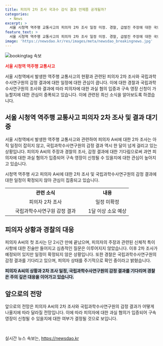 ```yaml
---
title: 피의자 2차 조사 국과수 감식 결과 언제쯤 공개될까?
categories:
  - News
excerpt: >
  서울 시청역 역주행 교통사고의 피의자 2차 조사 일정 미정. 경찰, 급발진 주장에 대한 국립과학수사연구원 결과 기다리는 중. 피의자 A씨 첫 조사에서 급발진 주장 또한 확인. 현재 피의자 건강 확인 중이지만 2차 조사 일정 미정. 경찰, 감식 결과를 기다리고 있으며 과실 혐의 입증 시 구속영장 신청할 예정. A씨 음주 측정은 사고 후 병원에서 1시간 30분 후에 이뤄졌으며 호흡 제대로 안 돼 측정 불가설명. (기사 문의 및 제보: 카톡/라인 jebo23)
feature_text: >
  서울 시청역 역주행 교통사고의 피의자 2차 조사 일정 미정. 경찰, 급발진 주장에 대한 국립과학수사연구원 결과 기다리는 중. 피의자 A씨 첫 조사에서 급발진 주장 또한 확인. 현재 피의자 건강 확인 중이지만 2차 조사 일정 미정. 경찰, 감식 결과를 기다리고 있으며 과실 혐의 입증 시 구속영장 신청할 예정. A씨 음주 측정은 사고 후 병원에서 1시간 30분 후에 이뤄졌으며 호흡 제대로 안 돼 측정 불가설명. (기사 문의 및 제보: 카톡/라인 jebo23)
image: 'https://newsdao.kr/res/images/meta/newsdao_breakingnews.jpg'
---
```


<p><img src="https://newsdao.kr/res/images/meta/newsdao_breakingnews.jpg" alt="bookingtag 속보" /></p>

<p><b><span style="color: #ee2323;">서울 시청역 역주행 교통사고</span></b></p>

<p>서울 시청역에서 발생한 역주행 교통사고의 현황과 관련된 피의자 2차 조사와 국립과학수사연구원의 감정 결과에 대한 일정에 대한 관심이 큽니다. 이에 대한 경찰과 국립과학수사연구원의 조사와 결과에 따라 피의자에 대한 과실 혐의 입증과 구속 영장 신청이 가능할지에 대한 관심이 증폭되고 있습니다. 이에 관련된 최신 소식을 알아보도록 하겠습니다.</p>

<h2 data-ke-size="size26">서울 시청역 역주행 교통사고 피의자 2차 조사 및 결과 대기 중</h2>

<p>서울 시청역에서 발생한 역주행 교통사고와 관련하여 피의자 A씨에 대한 2차 조사는 아직 일정이 잡히지 않고, 국립과학수사연구원의 감정 결과 역시 한 달이 넘게 걸리고 있는 상황입니다. 피의자 A씨의 주장과 경찰의 조사, 감정 결과에 대한 기다림으로써 과연 피의자에 대한 과실 혐의가 입증되어 구속 영장이 신청될 수 있을지에 대한 관심이 높아지고 있습니다. </p>

<p data-ke-size="size16">시청역 역주행 사고 피의자 A씨에 대한 2차 조사 및 국립과학수사연구원의 감정 결과에 대한 일정이 확정되지 않아 관심이 집중되고 있습니다.</p>

<table>
    <tbody>
        <tr>
            <td style="text-align: center; width: 250px; height: 17px;"><b>관련 소식</b></td>
            <td style="text-align: center; height: 17px;"><b>내용</b></td>
        </tr>
        <tr>
            <td style="text-align: center; width: 250px;">피의자 2차 조사</td>
            <td style="text-align: center;">일정 미확정</td>
        </tr>
        <tr>
            <td style="text-align: center; width: 250px;">국립과학수사연구원 감정 결과</td>
            <td style="text-align: center;">1달 이상 소요 예상</td>
        </tr>
    </tbody>
</table>

<h2 data-ke-size="size26">피의자 상황과 경찰의 대응</h2>

<p>피의자 A씨의 첫 조사는 단 2시간 만에 끝났으며, 피의자의 주장과 관련된 신체적 특이 사항에 대한 진술만 들어지고 심층적인 질문은 이루어지지 않았습니다. 이후 2차 조사가 예정되어 있지만 일정이 확정되지 않은 상황입니다. 또한 경찰은 국립과학수사연구원의 감정 결과를 기다리고 있으며, 피의자 상태를 주기적으로 확인 중이라고 밝혔습니다.</p>

<p><b><span style="background-color: #21538527;">피의자 A씨의 상황과 2차 조사 일정, 국립과학수사연구원의 감정 결과를 기다리며 경찰은 주의 깊은 대응을 이어가고 있습니다.</span></b></p>

<h2 data-ke-size="size26">앞으로의 전망</h2>

<p>앞으로의 전망은 피의자 A씨의 2차 조사와 국립과학수사연구원의 감정 결과가 어떻게 나올지에 따라 달라질 전망입니다. 이에 따라 피의자에 대한 과실 혐의가 입증되어 구속 영장이 신청될 수 있을지에 대한 여부가 결정될 것으로 보입니다.</p>

<p data-ke-size="size16">&nbsp;</p>
실시간 뉴스 속보는, <a href="https://newsdao.kr" rel="dofollow">https://newsdao.kr</a>


